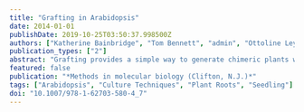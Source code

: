 ```yaml
---
title: "Grafting in Arabidopsis"
date: 2014-01-01
publishDate: 2019-10-25T03:50:37.998500Z
authors: ["Katherine Bainbridge", "Tom Bennett", "admin", "Ottoline Leyser", "Colin Turnbull"]
publication_types: ["2"]
abstract: "Grafting provides a simple way to generate chimeric plants with regions of different genotypes and thus to assess the cell autonomy of gene action. The technique of grafting has been widely used in other species, but in Arabidopsis, its small size makes the process rather more demanding. However, there are now several well-established grafting procedures available, which we described here, and their use has already contributed greatly to understanding of such processes as shoot branching control, flowering, disease resistance, and systemic silencing."
featured: false
publication: "*Methods in molecular biology (Clifton, N.J.)*"
tags: ["Arabidopsis", "Culture Techniques", "Plant Roots", "Seedling"]
doi: "10.1007/978-1-62703-580-4_7"
---
```

